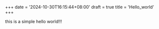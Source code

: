 +++
date = '2024-10-30T16:15:44+08:00'
draft = true
title = 'Hello_world'
+++

this is a simple hello world!!!